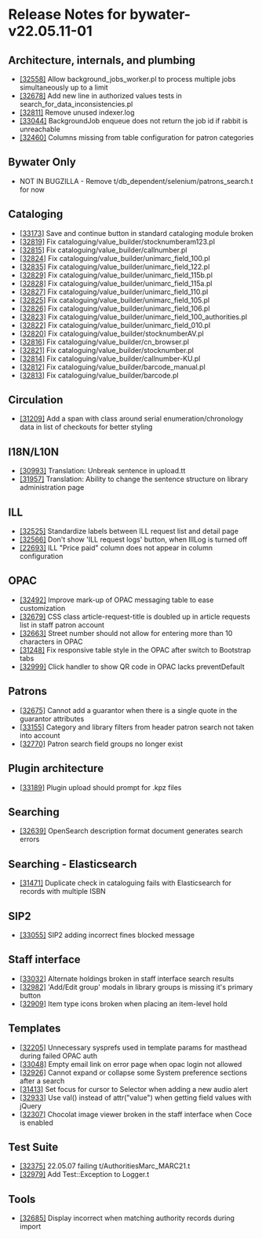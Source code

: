 
# Release Notes for bywater-v22.05.11-01

## Architecture, internals, and plumbing

- [[32558]](http://bugs.koha-community.org/bugzilla3/show_bug.cgi?id=32558) Allow background_jobs_worker.pl to process multiple jobs simultaneously up to a limit
- [[32678]](http://bugs.koha-community.org/bugzilla3/show_bug.cgi?id=32678) Add new line in authorized values tests in search_for_data_inconsistencies.pl
- [[32811]](http://bugs.koha-community.org/bugzilla3/show_bug.cgi?id=32811) Remove unused indexer.log
- [[33044]](http://bugs.koha-community.org/bugzilla3/show_bug.cgi?id=33044) BackgroundJob enqueue does not return the job id if rabbit is unreachable
- [[32460]](http://bugs.koha-community.org/bugzilla3/show_bug.cgi?id=32460) Columns missing from table configuration for patron categories

## Bywater Only

- NOT IN BUGZILLA - Remove t/db_dependent/selenium/patrons_search.t for now

## Cataloging

- [[33173]](http://bugs.koha-community.org/bugzilla3/show_bug.cgi?id=33173) Save and continue button in standard cataloging module broken
- [[32819]](http://bugs.koha-community.org/bugzilla3/show_bug.cgi?id=32819) Fix cataloguing/value_builder/stocknumberam123.pl
- [[32815]](http://bugs.koha-community.org/bugzilla3/show_bug.cgi?id=32815) Fix cataloguing/value_builder/callnumber.pl
- [[32824]](http://bugs.koha-community.org/bugzilla3/show_bug.cgi?id=32824) Fix cataloguing/value_builder/unimarc_field_100.pl
- [[32835]](http://bugs.koha-community.org/bugzilla3/show_bug.cgi?id=32835) Fix cataloguing/value_builder/unimarc_field_122.pl
- [[32829]](http://bugs.koha-community.org/bugzilla3/show_bug.cgi?id=32829) Fix cataloguing/value_builder/unimarc_field_115b.pl
- [[32828]](http://bugs.koha-community.org/bugzilla3/show_bug.cgi?id=32828) Fix cataloguing/value_builder/unimarc_field_115a.pl
- [[32827]](http://bugs.koha-community.org/bugzilla3/show_bug.cgi?id=32827) Fix cataloguing/value_builder/unimarc_field_110.pl
- [[32825]](http://bugs.koha-community.org/bugzilla3/show_bug.cgi?id=32825) Fix cataloguing/value_builder/unimarc_field_105.pl
- [[32826]](http://bugs.koha-community.org/bugzilla3/show_bug.cgi?id=32826) Fix cataloguing/value_builder/unimarc_field_106.pl
- [[32823]](http://bugs.koha-community.org/bugzilla3/show_bug.cgi?id=32823) Fix cataloguing/value_builder/unimarc_field_100_authorities.pl
- [[32822]](http://bugs.koha-community.org/bugzilla3/show_bug.cgi?id=32822) Fix cataloguing/value_builder/unimarc_field_010.pl
- [[32820]](http://bugs.koha-community.org/bugzilla3/show_bug.cgi?id=32820) Fix cataloguing/value_builder/stocknumberAV.pl
- [[32816]](http://bugs.koha-community.org/bugzilla3/show_bug.cgi?id=32816) Fix cataloguing/value_builder/cn_browser.pl
- [[32821]](http://bugs.koha-community.org/bugzilla3/show_bug.cgi?id=32821) Fix cataloguing/value_builder/stocknumber.pl
- [[32814]](http://bugs.koha-community.org/bugzilla3/show_bug.cgi?id=32814) Fix cataloguing/value_builder/callnumber-KU.pl
- [[32812]](http://bugs.koha-community.org/bugzilla3/show_bug.cgi?id=32812) Fix cataloguing/value_builder/barcode_manual.pl
- [[32813]](http://bugs.koha-community.org/bugzilla3/show_bug.cgi?id=32813) Fix cataloguing/value_builder/barcode.pl

## Circulation

- [[31209]](http://bugs.koha-community.org/bugzilla3/show_bug.cgi?id=31209) Add a span with class around serial enumeration/chronology data in list of checkouts for better styling

## I18N/L10N

- [[30993]](http://bugs.koha-community.org/bugzilla3/show_bug.cgi?id=30993) Translation: Unbreak sentence in upload.tt
- [[31957]](http://bugs.koha-community.org/bugzilla3/show_bug.cgi?id=31957) Translation: Ability to change the sentence structure on library administration page

## ILL

- [[32525]](http://bugs.koha-community.org/bugzilla3/show_bug.cgi?id=32525) Standardize labels between ILL request list and detail page
- [[32566]](http://bugs.koha-community.org/bugzilla3/show_bug.cgi?id=32566) Don't show 'ILL request logs' button, when IllLog is turned off
- [[22693]](http://bugs.koha-community.org/bugzilla3/show_bug.cgi?id=22693) ILL "Price paid" column does not appear in column configuration

## OPAC

- [[32492]](http://bugs.koha-community.org/bugzilla3/show_bug.cgi?id=32492) Improve mark-up of OPAC messaging table to ease customization
- [[32679]](http://bugs.koha-community.org/bugzilla3/show_bug.cgi?id=32679) CSS class article-request-title is doubled up in article requests list in staff patron account
- [[32663]](http://bugs.koha-community.org/bugzilla3/show_bug.cgi?id=32663) Street number should not allow for entering more than 10 characters in OPAC
- [[31248]](http://bugs.koha-community.org/bugzilla3/show_bug.cgi?id=31248) Fix responsive table style in the OPAC after switch to Bootstrap tabs
- [[32999]](http://bugs.koha-community.org/bugzilla3/show_bug.cgi?id=32999) Click handler to show QR code in OPAC lacks preventDefault

## Patrons

- [[32675]](http://bugs.koha-community.org/bugzilla3/show_bug.cgi?id=32675) Cannot add a guarantor when there is a single quote in the guarantor attributes
- [[33155]](http://bugs.koha-community.org/bugzilla3/show_bug.cgi?id=33155) Category and library filters from header patron search not taken into account
- [[32770]](http://bugs.koha-community.org/bugzilla3/show_bug.cgi?id=32770) Patron search field groups no longer exist

## Plugin architecture

- [[33189]](http://bugs.koha-community.org/bugzilla3/show_bug.cgi?id=33189) Plugin upload should prompt for .kpz files

## Searching

- [[32639]](http://bugs.koha-community.org/bugzilla3/show_bug.cgi?id=32639) OpenSearch description format document generates search errors

## Searching - Elasticsearch

- [[31471]](http://bugs.koha-community.org/bugzilla3/show_bug.cgi?id=31471) Duplicate check in cataloguing fails with Elasticsearch for records with multiple ISBN

## SIP2

- [[33055]](http://bugs.koha-community.org/bugzilla3/show_bug.cgi?id=33055) SIP2 adding incorrect fines blocked message

## Staff interface

- [[33032]](http://bugs.koha-community.org/bugzilla3/show_bug.cgi?id=33032) Alternate holdings broken in staff interface search results
- [[32982]](http://bugs.koha-community.org/bugzilla3/show_bug.cgi?id=32982) 'Add/Edit group' modals in library groups is missing it's primary button
- [[32909]](http://bugs.koha-community.org/bugzilla3/show_bug.cgi?id=32909) Item type icons broken when placing an item-level hold

## Templates

- [[32205]](http://bugs.koha-community.org/bugzilla3/show_bug.cgi?id=32205) Unnecessary sysprefs used in template params for masthead during failed OPAC auth
- [[33048]](http://bugs.koha-community.org/bugzilla3/show_bug.cgi?id=33048) Empty email link on error page when opac login not allowed
- [[32926]](http://bugs.koha-community.org/bugzilla3/show_bug.cgi?id=32926) Cannot expand or collapse some System preference sections after a search
- [[31413]](http://bugs.koha-community.org/bugzilla3/show_bug.cgi?id=31413) Set focus for cursor to Selector when adding a new audio alert
- [[32933]](http://bugs.koha-community.org/bugzilla3/show_bug.cgi?id=32933) Use val() instead of attr("value") when getting field values with jQuery
- [[32307]](http://bugs.koha-community.org/bugzilla3/show_bug.cgi?id=32307) Chocolat image viewer broken in the staff interface when Coce is enabled

## Test Suite

- [[32375]](http://bugs.koha-community.org/bugzilla3/show_bug.cgi?id=32375) 22.05.07 failing t/AuthoritiesMarc_MARC21.t
- [[32979]](http://bugs.koha-community.org/bugzilla3/show_bug.cgi?id=32979) Add Test::Exception to Logger.t

## Tools

- [[32685]](http://bugs.koha-community.org/bugzilla3/show_bug.cgi?id=32685) Display incorrect when matching authority records during import



